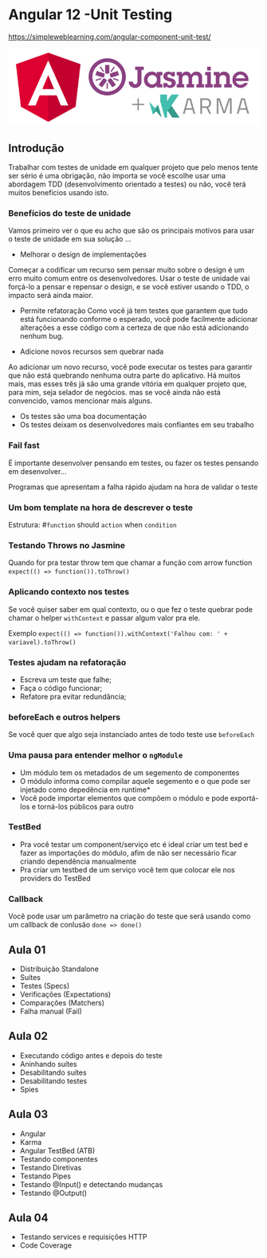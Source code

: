 # Angular 12 -Unit Testing
https://simpleweblearning.com/angular-component-unit-test/

![](assets/jasmine.png)

## Introdução

Trabalhar com testes de unidade em qualquer projeto que pelo menos tente ser sério é uma obrigação, não importa se você escolhe usar uma abordagem TDD (desenvolvimento orientado a testes) ou não, você terá muitos benefícios usando isto.

### Benefícios do teste de unidade

Vamos primeiro ver o que eu acho que são os principais motivos para usar o teste de unidade em sua solução ...

* Melhorar o design de implementações

Começar a codificar um recurso sem pensar muito sobre o design é um erro muito comum entre os desenvolvedores. Usar o teste de unidade vai forçá-lo a pensar e repensar o design, e se você estiver usando o TDD, o impacto será ainda maior.

* Permite refatoração
Como você já tem testes que garantem que tudo está funcionando conforme o esperado, você pode facilmente adicionar alterações a esse código com a certeza de que não está adicionando nenhum bug.

* Adicione novos recursos sem quebrar nada

Ao adicionar um novo recurso, você pode executar os testes para garantir que não está quebrando nenhuma outra parte do aplicativo.
Há muitos mais, mas esses três já são uma grande vitória em qualquer projeto que, para mim, seja selador de negócios. mas se você ainda não está convencido, vamos mencionar mais alguns.

* Os testes são uma boa documentação
* Os testes deixam os desenvolvedores mais confiantes em seu trabalho

### Fail fast

É importante desenvolver pensando em testes, ou fazer os testes pensando em desenvolver...

Programas que apresentam a falha rápido ajudam na hora de validar o teste

### Um bom template na hora de descrever o teste

Estrutura: #`function` should `action` when `condition`

### Testando Throws no Jasmine

Quando for pra testar throw tem que chamar a função com arrow function `expect(() => function()).toThrow()`

### Aplicando contexto nos testes

Se você quiser saber em qual contexto, ou o que fez o teste quebrar pode chamar o helper `withContext` e passar algum valor pra ele.

Exemplo `expect(() => function()).withContext('Falhou com: ' + variavel).toThrow()`

### Testes ajudam na refatoração

* Escreva um teste que falhe;
* Faça o código funcionar;
* Refatore pra evitar redundância;

### beforeEach e outros helpers

Se você quer que algo seja instanciado antes de todo teste use `beforeEach`

### Uma pausa para entender melhor o `ngModule`

* Um módulo tem os metadados de um segemento de componentes
* O módulo informa como compilar aquele segemento e o que pode ser injetado como depedência em runtime*
* Você pode importar elementos que compõem o módulo e pode exportá-los e torná-los públicos para outro

### TestBed

* Pra você testar um component/serviço etc é ideal criar um test bed e fazer as importações do módulo, afim de não ser necessário ficar criando dependência manualmente
* Pra criar um testbed de um serviço você tem que colocar ele nos providers do TestBed

### Callback

Você pode usar um parâmetro na criação do teste que será usando como um callback de conlusão `done => done()`

## Aula 01

* Distribuição Standalone
* Suítes
* Testes (Specs)
* Verificações (Expectations)
* Comparações (Matchers)
* Falha manual (Fail)

## Aula 02

* Executando código antes e depois do teste
* Aninhando suítes
* Desabilitando suítes
* Desabilitando testes
* Spies

## Aula 03

* Angular
* Karma
* Angular TestBed (ATB)
* Testando componentes
* Testando Diretivas
* Testando Pipes
* Testando @Input() e detectando mudanças
* Testando @Output()

## Aula 04

* Testando services e requisições HTTP
* Code Coverage
